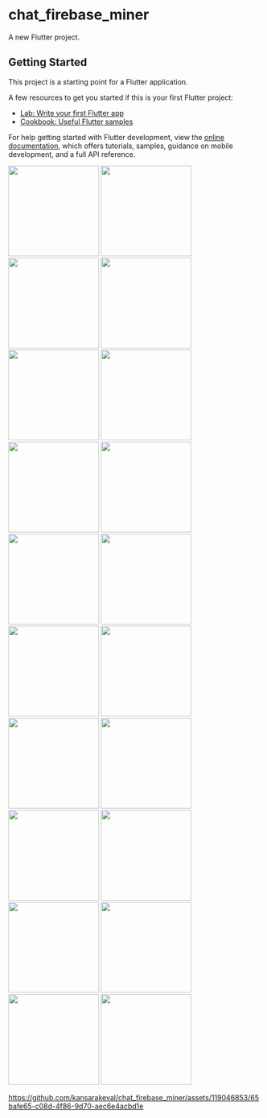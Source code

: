 # chat_firebase_miner

A new Flutter project.

## Getting Started

This project is a starting point for a Flutter application.

A few resources to get you started if this is your first Flutter project:

- [Lab: Write your first Flutter app](https://docs.flutter.dev/get-started/codelab)
- [Cookbook: Useful Flutter samples](https://docs.flutter.dev/cookbook)

For help getting started with Flutter development, view the
[online documentation](https://docs.flutter.dev/), which offers tutorials,
samples, guidance on mobile development, and a full API reference.
<p>
  <img src="https://github.com/kansarakeval/chat_firebase_miner/assets/119046853/25cd6bf7-b060-4555-ba28-e765bb67a672" hight="450" width="180">
  <img src="https://github.com/kansarakeval/chat_firebase_miner/assets/119046853/745feab1-3529-4146-8f95-a5930d236176" hight="450" width="180">
  <img src="https://github.com/kansarakeval/chat_firebase_miner/assets/119046853/038c9e21-a3b5-44f8-93c3-a57467eab09b" hight="450" width="180">
  <img src="https://github.com/kansarakeval/chat_firebase_miner/assets/119046853/465b254e-84ee-42b5-b41c-8c9c01bbac70" hight="450" width="180">
  <img src="https://github.com/kansarakeval/chat_firebase_miner/assets/119046853/1717a9fa-5159-4f77-a8f2-fecea04d5529" hight="450" width="180">
  <img src="https://github.com/kansarakeval/chat_firebase_miner/assets/119046853/6d0edcc0-a020-407b-a208-e2f7491b0acf" hight="450" width="180">
  <img src="https://github.com/kansarakeval/chat_firebase_miner/assets/119046853/1919639a-392c-4f1d-a1de-1f5da654ed7b" hight="450" width="180">
  <img src="https://github.com/kansarakeval/chat_firebase_miner/assets/119046853/48d50816-aeb3-46b7-ae7d-5020d0b2634d" hight="450" width="180">
  <img src="https://github.com/kansarakeval/chat_firebase_miner/assets/119046853/3efc99f4-9867-40a5-b20f-e5d3e26a6c85" hight="450" width="180">
  <img src="https://github.com/kansarakeval/chat_firebase_miner/assets/119046853/471f130f-32ce-4caf-bd4b-48634cc85765" hight="450" width="180">
  <img src="https://github.com/kansarakeval/chat_firebase_miner/assets/119046853/6069c4ce-e25a-4f40-8020-f094a63df3d1" hight="450" width="180">
  <img src="https://github.com/kansarakeval/chat_firebase_miner/assets/119046853/61da61fd-8577-4e39-b6a7-d1e635de4954" hight="450" width="180">
  <img src="https://github.com/kansarakeval/chat_firebase_miner/assets/119046853/f4b4fbc3-da2f-435f-8f35-e6b7dcbe91cd" hight="450" width="180">
  <img src="https://github.com/kansarakeval/chat_firebase_miner/assets/119046853/cf6ccdbf-898c-46a4-83e2-74ed2f5777de" hight="450" width="180">
  <img src="https://github.com/kansarakeval/chat_firebase_miner/assets/119046853/db774d81-615d-4e29-b1ef-3e790e58f1ee" hight="450" width="180">
  <img src="https://github.com/kansarakeval/chat_firebase_miner/assets/119046853/1d90dfe9-397e-409b-a546-b16777c93e78" hight="450" width="180">
  <img src="https://github.com/kansarakeval/chat_firebase_miner/assets/119046853/e707863a-2101-4f8f-a14b-8eab958e62c2" hight="450" width="180">
  <img src="https://github.com/kansarakeval/chat_firebase_miner/assets/119046853/4cbef573-afc4-4097-adaa-eacd1ed652fa" hight="450" width="180">
  <img src="https://github.com/kansarakeval/chat_firebase_miner/assets/119046853/363ec097-df40-41b9-8b20-58605bac905d" hight="450" width="180">
  <img src="https://github.com/kansarakeval/chat_firebase_miner/assets/119046853/f7be2b63-d595-43db-9408-c90357d0079f" hight="450" width="180">
</p>

https://github.com/kansarakeval/chat_firebase_miner/assets/119046853/65bafe65-c08d-4f86-9d70-aec6e4acbd1e



